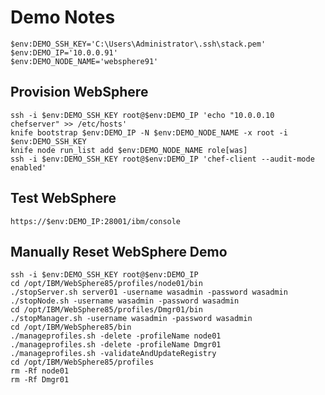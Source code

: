 # Demo Notes 

	$env:DEMO_SSH_KEY='C:\Users\Administrator\.ssh\stack.pem'
	$env:DEMO_IP='10.0.0.91'
	$env:DEMO_NODE_NAME='websphere91'

## Provision WebSphere

	ssh -i $env:DEMO_SSH_KEY root@$env:DEMO_IP 'echo "10.0.0.10 chefserver" >> /etc/hosts'
	knife bootstrap $env:DEMO_IP -N $env:DEMO_NODE_NAME -x root -i $env:DEMO_SSH_KEY
	knife node run_list add $env:DEMO_NODE_NAME role[was]
	ssh -i $env:DEMO_SSH_KEY root@$env:DEMO_IP 'chef-client --audit-mode enabled'

## Test WebSphere

	https://$env:DEMO_IP:28001/ibm/console

## Manually Reset WebSphere Demo

	ssh -i $env:DEMO_SSH_KEY root@$env:DEMO_IP
	cd /opt/IBM/WebSphere85/profiles/node01/bin
	./stopServer.sh server01 -username wasadmin -password wasadmin
	./stopNode.sh -username wasadmin -password wasadmin
	cd /opt/IBM/WebSphere85/profiles/Dmgr01/bin
	./stopManager.sh -username wasadmin -password wasadmin
	cd /opt/IBM/WebSphere85/bin
	./manageprofiles.sh -delete -profileName node01
	./manageprofiles.sh -delete -profileName Dmgr01
	./manageprofiles.sh -validateAndUpdateRegistry
	cd /opt/IBM/WebSphere85/profiles
	rm -Rf node01
	rm -Rf Dmgr01
